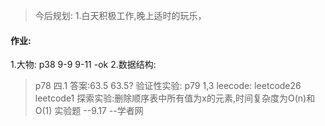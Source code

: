 >今后规划:
1.白天积极工作,晚上适时的玩乐，

#### 作业:
1.大物:
p38  9-9   9-11  -ok
2.数据结构:
>p78  四.1  答案:63.5 63.5?
>验证性实验:
p79 1,3
>leecode:  leetcode26   leetcode1
>探索实验:删除顺序表中所有值为x的元素,时间复杂度为O(n)和O(1)
>实验题 --9.17 --学者网








